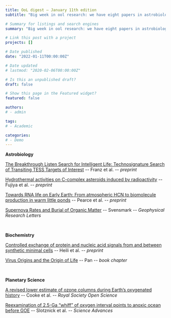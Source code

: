 ```yaml
---
title: OoL digest — January 11th edition
subtitle: "Big week in ool research: we have eight papers in astrobiology, biochemistry and planetary science. In astrobiology, Franz discusses the Breakthrough Listen Initiative -- a technosignature search for TESS TOIs, Fujiya reports the radiometric age of a C-complex asteroid with implications on their occurrence, Pearce presents a chemical model of early Earth atmosphere and discusses the rain-out of HCN and its implications for the warm little ponds hypothesis, and Svensmark discusses supernovae frequency and distribution of organic matter. In biochemistry Pan reviews the relevance of viruses for ool scenarios and Heili reports experiments on cellular export of functional protein and RNA products. Finally, in planetary science Slotznick reexamines a transient pre-GEO oxygenation event and Cooke uses a three-dimensional chemistry-climate model to simulate changes in $O_3$ since the GOE, with implications for terrestrial habitability. Enjoy!"

# Summary for listings and search engines
summary: "Big week in ool research: we have eight papers in astrobiology, biochemistry and planetary science. In astrobiology, Franz discusses the Breakthrough Listen Initiative -- a technosignature search for TESS TOIs, Fujiya reports the radiometric age of a C-complex asteroid with implications on their occurrence, Pearce presents a chemical model of early Earth atmosphere and discusses the rain-out of HCN and its implications for the warm little ponds hypothesis, and Svensmark discusses supernovae frequency and distribution of organic matter. In biochemistry Pan reviews the relevance of viruses for ool scenarios and Heili reports experiments on cellular export of functional protein and RNA products. Finally, in planetary science Slotznick reexamines a transient pre-GEO oxygenation event and Cooke uses a three-dimensional chemistry-climate model to simulate changes in $O_3$ since the GOE, with implications for terrestrial habitability. Enjoy!"

# Link this post with a project
projects: []

# Date published
date: "2022-01-11T00:00:00Z"

# Date updated
# lastmod: "2020-02-06T00:00:00Z"

# Is this an unpublished draft?
draft: false

# Show this page in the Featured widget?
featured: false

authors:
# - admin

tags:
# - Academic

categories:
# - Demo
---
```


**Astrobiology**

[The Breakthrough Listen Search for Intelligent Life: Technosignature Search of Transiting TESS Targets of Interest](https://arxiv.org/abs/2201.00918v1) -- Franz et al. -- *preprint*

[Hydrothermal activities on C-complex asteroids induced by radioactivity](https://arxiv.org/abs/2201.00996v1) -- Fujiya et al. -- *preprint*

[Towards RNA life on Early Earth: From atmospheric HCN to biomolecule production in warm little ponds](https://arxiv.org/abs/2201.00829v1) -- Pearce et al. -- *preprint*

[Supernova Rates and Burial of Organic Matter](https://doi.org/10.1029/2021GL096376) -- Svensmark -- *Geophysical Research Letters*

<br>

**Biochemistry**

[Controlled exchange of protein and nucleic acid signals from and between synthetic minimal cells](https://doi.org/10.1101/2022.01.03.474826) -- Heili et al. -- *preprint*

[Virus Origins and the Origin of Life](https://doi.org/10.1007/978-3-030-81039-9_8) -- Pan -- *book chapter*

<br>

**Planetary Science**

[A revised lower estimate of ozone columns during Earth’s oxygenated history](https://doi.org/10.1098/rsos.211165) -- Cooke et al. -- *Royal Society Open Science*

[Reexamination of 2.5-Ga “whiff” of oxygen interval points to anoxic ocean before GOE](https://doi.org/10.1126/sciadv.abj7190) -- Slotznick et al. -- *Science Advances*
